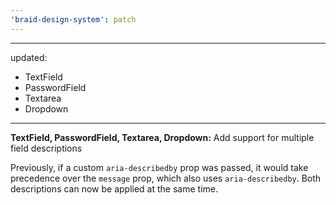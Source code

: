 ```yaml
---
'braid-design-system': patch
---
```


---
updated:
  - TextField
  - PasswordField
  - Textarea
  - Dropdown
---

**TextField, PasswordField, Textarea, Dropdown:** Add support for multiple field descriptions

Previously, if a custom `aria-describedby` prop was passed, it would take precedence over the `message` prop, which also uses `aria-describedby`. Both descriptions can now be applied at the same time. 
